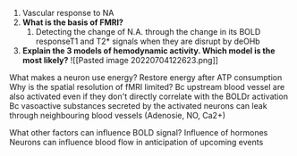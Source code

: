 
1. Vascular response to NA
2. **What is the basis of FMRI?**
	1. Detecting the change of N.A. through the change in its BOLD responseT1 and T2* signals when they are disrupt by deOHb
3. **Explain the 3 models of hemodynamic activity. Which model is the most likely?**
![[Pasted image 20220704122623.png]]

What makes a neuron use energy?
	Restore energy after ATP consumption
Why is the spatial resolution of fMRI limited?
	Bc upstream blood vessel are also activated even if they don't directly correlate with the BOLDr activation
	Bc vasoactive substances secreted by the activated neurons can leak through neighbouring blood vessels (Adenosie, NO, Ca2+)

What other factors can influence BOLD signal?
	Influence of hormones
	Neurons can influence blood flow in anticipation of upcoming events
	